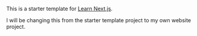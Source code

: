 This is a starter template for [Learn Next.js](https://nextjs.org/learn).

I will be changing this from the starter template project to my own website project.